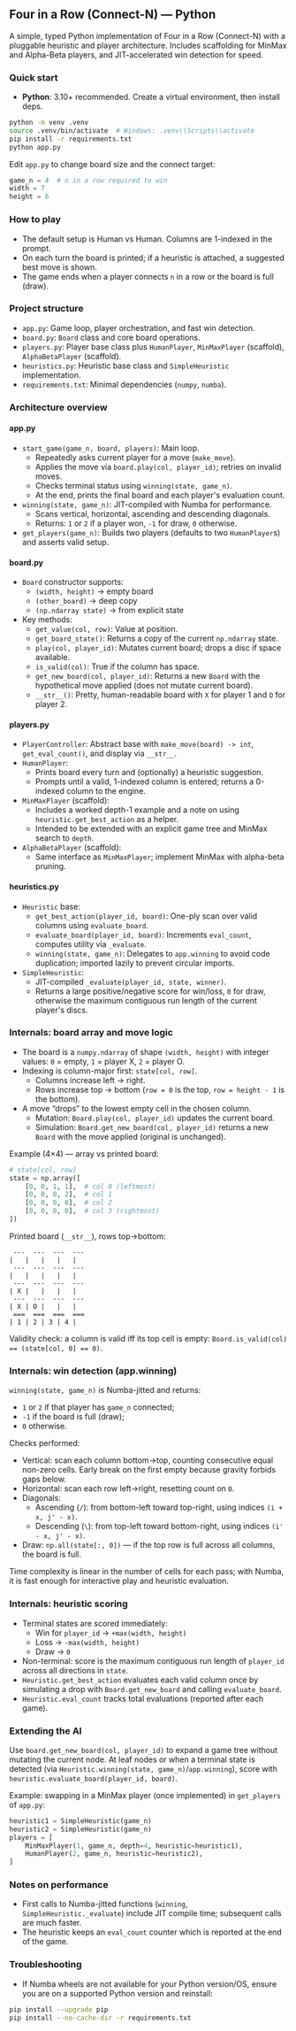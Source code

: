 ## Four in a Row (Connect-N) — Python

A simple, typed Python implementation of Four in a Row (Connect-N) with a pluggable heuristic and player architecture. Includes scaffolding for MinMax and Alpha-Beta players, and JIT-accelerated win detection for speed.

### Quick start

- **Python**: 3.10+ recommended. Create a virtual environment, then install deps.

```bash
python -m venv .venv
source .venv/bin/activate  # Windows: .venv\\Scripts\\activate
pip install -r requirements.txt
python app.py
```

Edit `app.py` to change board size and the connect target:

```python
game_n = 4  # n in a row required to win
width = 7
height = 6
```

### How to play

- The default setup is Human vs Human. Columns are 1-indexed in the prompt.
- On each turn the board is printed; if a heuristic is attached, a suggested best move is shown.
- The game ends when a player connects `n` in a row or the board is full (draw).

### Project structure

- `app.py`: Game loop, player orchestration, and fast win detection.
- `board.py`: `Board` class and core board operations.
- `players.py`: Player base class plus `HumanPlayer`, `MinMaxPlayer` (scaffold), `AlphaBetaPlayer` (scaffold).
- `heuristics.py`: Heuristic base class and `SimpleHeuristic` implementation.
- `requirements.txt`: Minimal dependencies (`numpy`, `numba`).

### Architecture overview

#### app.py

- `start_game(game_n, board, players)`: Main loop.
  - Repeatedly asks current player for a move (`make_move`).
  - Applies the move via `board.play(col, player_id)`; retries on invalid moves.
  - Checks terminal status using `winning(state, game_n)`.
  - At the end, prints the final board and each player's evaluation count.
- `winning(state, game_n)`: JIT-compiled with Numba for performance.
  - Scans vertical, horizontal, ascending and descending diagonals.
  - Returns: `1` or `2` if a player won, `-1` for draw, `0` otherwise.
- `get_players(game_n)`: Builds two players (defaults to two `HumanPlayer`s) and asserts valid setup.

#### board.py

- `Board` constructor supports:
  - `(width, height)` → empty board
  - `(other_board)` → deep copy
  - `(np.ndarray state)` → from explicit state
- Key methods:
  - `get_value(col, row)`: Value at position.
  - `get_board_state()`: Returns a copy of the current `np.ndarray` state.
  - `play(col, player_id)`: Mutates current board; drops a disc if space available.
  - `is_valid(col)`: True if the column has space.
  - `get_new_board(col, player_id)`: Returns a new `Board` with the hypothetical move applied (does not mutate current board).
  - `__str__()`: Pretty, human-readable board with `X` for player 1 and `O` for player 2.

#### players.py

- `PlayerController`: Abstract base with `make_move(board) -> int`, `get_eval_count()`, and display via `__str__`.
- `HumanPlayer`:
  - Prints board every turn and (optionally) a heuristic suggestion.
  - Prompts until a valid, 1-indexed column is entered; returns a 0-indexed column to the engine.
- `MinMaxPlayer` (scaffold):
  - Includes a worked depth-1 example and a note on using `heuristic.get_best_action` as a helper.
  - Intended to be extended with an explicit game tree and MinMax search to `depth`.
- `AlphaBetaPlayer` (scaffold):
  - Same interface as `MinMaxPlayer`; implement MinMax with alpha-beta pruning.

#### heuristics.py

- `Heuristic` base:
  - `get_best_action(player_id, board)`: One-ply scan over valid columns using `evaluate_board`.
  - `evaluate_board(player_id, board)`: Increments `eval_count`, computes utility via `_evaluate`.
  - `winning(state, game_n)`: Delegates to `app.winning` to avoid code duplication; imported lazily to prevent circular imports.
- `SimpleHeuristic`:
  - JIT-compiled `_evaluate(player_id, state, winner)`.
  - Returns a large positive/negative score for win/loss, `0` for draw, otherwise the maximum contiguous run length of the current player's discs.

### Internals: board array and move logic

- The board is a `numpy.ndarray` of shape `(width, height)` with integer values: `0` = empty, `1` = player X, `2` = player O.
- Indexing is column-major first: `state[col, row]`.
  - Columns increase left → right.
  - Rows increase top → bottom (`row = 0` is the top, `row = height - 1` is the bottom).
- A move “drops” to the lowest empty cell in the chosen column.
  - Mutation: `Board.play(col, player_id)` updates the current board.
  - Simulation: `Board.get_new_board(col, player_id)` returns a new `Board` with the move applied (original is unchanged).

Example (4×4) — array vs printed board:

```python
# state[col, row]
state = np.array([
    [0, 0, 1, 1],  # col 0 (leftmost)
    [0, 0, 0, 2],  # col 1
    [0, 0, 0, 0],  # col 2
    [0, 0, 0, 0],  # col 3 (rightmost)
])
```

Printed board (`__str__`), rows top→bottom:

```
 ---  ---  ---  --- 
|   |   |   |   |
 ---  ---  ---  --- 
|   |   |   |   |
 ---  ---  ---  --- 
| X |   |   |   |
 ---  ---  ---  --- 
| X | O |   |   |
 ===  ===  ===  === 
| 1 | 2 | 3 | 4 |
```

Validity check: a column is valid iff its top cell is empty: `Board.is_valid(col) == (state[col, 0] == 0)`.

### Internals: win detection (app.winning)

`winning(state, game_n)` is Numba-jitted and returns:
- `1` or `2` if that player has `game_n` connected;
- `-1` if the board is full (draw);
- `0` otherwise.

Checks performed:
- Vertical: scan each column bottom→top, counting consecutive equal non-zero cells. Early break on the first empty because gravity forbids gaps below.
- Horizontal: scan each row left→right, resetting count on `0`.
- Diagonals:
  - Ascending (`/`): from bottom-left toward top-right, using indices `(i + x, j' - x)`.
  - Descending (`\`): from top-left toward bottom-right, using indices `(i' - x, j' - x)`.
- Draw: `np.all(state[:, 0])` — if the top row is full across all columns, the board is full.

Time complexity is linear in the number of cells for each pass; with Numba, it is fast enough for interactive play and heuristic evaluation.

### Internals: heuristic scoring

- Terminal states are scored immediately:
  - Win for `player_id` → `+max(width, height)`
  - Loss → `-max(width, height)`
  - Draw → `0`
- Non-terminal: score is the maximum contiguous run length of `player_id` across all directions in `state`.
- `Heuristic.get_best_action` evaluates each valid column once by simulating a drop with `Board.get_new_board` and calling `evaluate_board`.
- `Heuristic.eval_count` tracks total evaluations (reported after each game).

### Extending the AI

Use `board.get_new_board(col, player_id)` to expand a game tree without mutating the current node. At leaf nodes or when a terminal state is detected (via `Heuristic.winning(state, game_n)`/`app.winning`), score with `heuristic.evaluate_board(player_id, board)`.

Example: swapping in a MinMax player (once implemented) in `get_players` of `app.py`:

```python
heuristic1 = SimpleHeuristic(game_n)
heuristic2 = SimpleHeuristic(game_n)
players = [
    MinMaxPlayer(1, game_n, depth=4, heuristic=heuristic1),
    HumanPlayer(2, game_n, heuristic=heuristic2),
]
```

### Notes on performance

- First calls to Numba-jitted functions (`winning`, `SimpleHeuristic._evaluate`) include JIT compile time; subsequent calls are much faster.
- The heuristic keeps an `eval_count` counter which is reported at the end of the game.

### Troubleshooting

- If Numba wheels are not available for your Python version/OS, ensure you are on a supported Python version and reinstall:

```bash
pip install --upgrade pip
pip install --no-cache-dir -r requirements.txt
```


